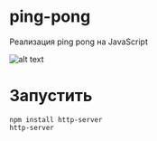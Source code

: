 # ping-pong
Реализация ping pong на JavaScript

![alt text](images/welcome.gif "preview gif")

# Запустить
```
npm install http-server
http-server
```
